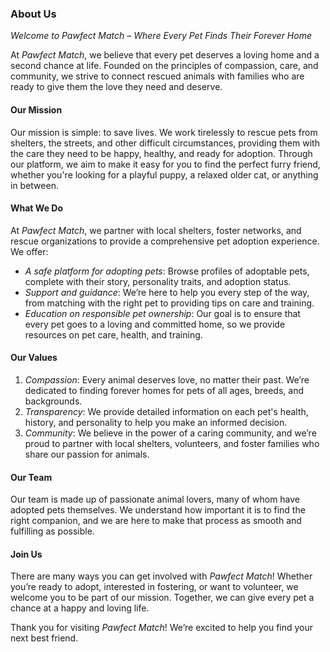 ### About Us

*Welcome to *Pawfect Match* – Where Every Pet Finds Their Forever Home*

At *Pawfect Match*, we believe that every pet deserves a loving home and a second chance at life. Founded on the principles of compassion, care, and community, we strive to connect rescued animals with families who are ready to give them the love they need and deserve.

#### Our Mission
Our mission is simple: to save lives. We work tirelessly to rescue pets from shelters, the streets, and other difficult circumstances, providing them with the care they need to be happy, healthy, and ready for adoption. Through our platform, we aim to make it easy for you to find the perfect furry friend, whether you're looking for a playful puppy, a relaxed older cat, or anything in between.

#### What We Do
At *Pawfect Match*, we partner with local shelters, foster networks, and rescue organizations to provide a comprehensive pet adoption experience. We offer:

- *A safe platform for adopting pets*: Browse profiles of adoptable pets, complete with their story, personality traits, and adoption status.
- *Support and guidance*: We’re here to help you every step of the way, from matching with the right pet to providing tips on care and training.
- *Education on responsible pet ownership*: Our goal is to ensure that every pet goes to a loving and committed home, so we provide resources on pet care, health, and training.

#### Our Values
1. *Compassion*: Every animal deserves love, no matter their past. We’re dedicated to finding forever homes for pets of all ages, breeds, and backgrounds.
2. *Transparency*: We provide detailed information on each pet's health, history, and personality to help you make an informed decision.
3. *Community*: We believe in the power of a caring community, and we’re proud to partner with local shelters, volunteers, and foster families who share our passion for animals.

#### Our Team
Our team is made up of passionate animal lovers, many of whom have adopted pets themselves. We understand how important it is to find the right companion, and we are here to make that process as smooth and fulfilling as possible.

#### Join Us
There are many ways you can get involved with *Pawfect Match*! Whether you’re ready to adopt, interested in fostering, or want to volunteer, we welcome you to be part of our mission. Together, we can give every pet a chance at a happy and loving life.

Thank you for visiting *Pawfect Match*! We’re excited to help you find your next best friend.
